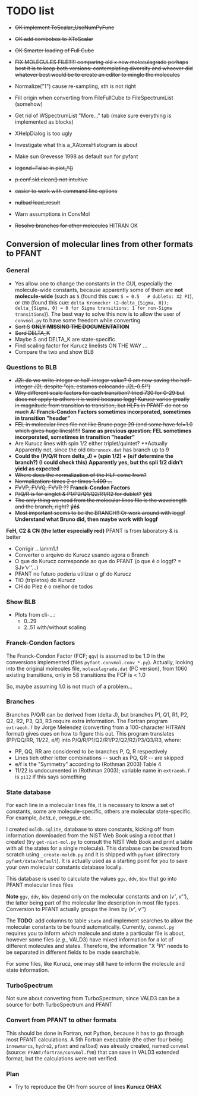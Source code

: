 # TODO list

  - ~~OK implement ToScalar_UseNumPyFunc~~
  - ~~OK add combobox to XToScalar~~
  - ~~OK Smarter loading of Full Cube~~
  
  
  
  - ~~FIX MOLECULES FILE!!!!!
    comparing old x new moleculagrade
    perhaps best it is to keep both versions: contemplating diversity and whoever did whatever
    best would be to create an editor to mingle the molecules~~
  
  
  - Normalize("1") cause re-sampling, sth is not right
  - Fill origin when converting from FileFullCube to FileSpectrumList (somehow)
  - Get rid of WSpectrumList "More..." tab (make sure everything is implemented as blocks)
  - XHelpDialog is too ugly
  - Investigate what this a_XAtomsHistogram is about
  - Make sun Grevesse 1998 as default sun for pyfant
  - ~~legend=False in plot_*()~~
  - ~~p.conf.sid.clean() not intuitive~~
  - ~~easier to work with command line options~~
  - ~~nulbad load_result~~
  - Warn assumptions in ConvMol
  - ~~Resolve branches for other molecules~~ HITRAN OK


## Conversion of molecular lines from other formats to PFANT

### General

  - Yes allow one to change the constants in the GUI, especially the molecule-wide constants, 
    because apparently some of them are **not molecule-wide** 
    (such as `S` (found this cue: `S = 0.5   # dubleto: X2 PI`), or
    `CRO` (found this cue: 
    `delta Kronecker (2-delta_{Sigma, 0}); 
     delta_{Sigma, 0} = 0 for Sigma transitions; 1 for non-Sigma transitions`)). The best
     way to solve this now is to allow the user of `convmol.py` to have some freedom while
     converting
  - ~~Sort S~~ ~~**ONLY MISSING THE DOCUMENTATION**~~
  - ~~Sord DELTA_K~~
  - Maybe S and DELTA_K are state-specific
  - Find scaling factor for Kurucz linelists ON THE WAY ...
  - Compare the two and show BLB

### Questions to BLB

  - ~~J2l: do we write integer or half-integer value? (I am now saving the half-integer J2l, despite "ojo, estamos colocando J2L-0.5!")~~
  - ~~Why different scale factors for each transition? tried 730 for 0-29 but does not apply to others
    it is weird because loggf Kurucz varies greatly in magnitude from transition to transition, but HLFs in PFANT do not so much~~
    **A: Franck-Condon Factors sometimes incorporated, sometimes in transition "header"**
  - ~~FEL in molecular lines file not like Bruno page 29 (and some have fel=1.0 which gives huge lines)!!!!!~~
    **Same as previous question: FEL sometimes incorporated, sometimes in transition "header"**
  - Are Kurucz lines with spin 1/2 either triplet/quintet?
    **Actually Apparently not, since the old `OHbrunook.dat` has branch up to 9
  - **Could the (P/Q/R from delta_J) + (spin 1/2) + (e/f determine the branch?) (I could check this)**
    **Apparently yes, but ths spli 1/2 didn't yield as expected**
  - ~~Where does the normalization of the HLF come from?~~
  - ~~Normalization: times 2 or times 1.499 ...~~ 
  - ~~FVVP, FVVQ, FVVR ??~~
    **Franck-Condon Factors**
  - ~~P/Q/R is for singlet & P1/P2/Q1/Q2/R1/R2 for dublet?~~
    **ŷêŝ**
  - ~~The only thing we need from the molecular lines file is the wavelength and the branch, right?~~
    **ýéś**
  - ~~Most important seems to be the BRANCH!! Or work around with loggf~~
    **Understand what Bruno did, then maybe work with loggf**
  
**FeH, C2 & CN (the latter especially red)** PFANT is from laboratory & is better


  - Corrigir ...lamm1.f
  - Converter o arquivo do Kurucz usando agora o Branch
  - O que do Kurucz corresponde ao que do PFANT (o que é o loggf? = SJ*v'v''*...)
  - PFANT no futuro poderia utilizar o gf do Kurucz
  - TiO (tripletos) do Kurucz
  - CH do Plez é o melhor de todos
  
### Show BLB

  - Plots from cli-...:
    - 0..29
    - 2..51 with/without scaling
     
  
  
### Franck-Condon factors

The Franck-Condon Factor (FCF; `qqv`) is assumed to be 1.0 in the conversions
implemented (files `pyfant.convmol.conv_*.py`). Actually, looking into
the original molecules file, `moleculagrade.dat` (PC version), from 1060
existing transitions, only in 58 transitions the FCF is < 1.0
 
 So, maybe assuming 1.0 is not much of a problem...
  
 ### Branches
 
 Branches P/Q/R can be derived from (delta J), but branches P1, Q1, R1,
  P2, Q2, R2, P3, Q3, R3 require extra information. The Fortran program
  `extraeoh.f` by Jorge Melendez (converting from a 100-character HITRAN format)
  gives cues on how to figure this out. This program translates 
  (PP/QQ/RR, 11/22, e/f) into P/Q/R/P1/Q2/R1/P2/Q2/R2/P3/Q3/R3, where:
  
- PP, QQ, RR are considered to be branches P, Q, R respectively
- Lines tieh other letter combinations -- such as PQ, QR -- are skipped
- e/f is the "Symmetry" according to (Rothman 2003) Table 4
- 11/22 is undocumented in (Rothman 2003); variable name in `extraeoh.f` is `pi12` if this says something


### State database

For each line in a molecular lines file, it is necessary to know a set of constants, 
some are molecule-specific, others are molecular state-specific. For example, _beta_e_, _omega_e_ etc.

I created `moldb.sqlite`, database to store constants, kicking off from information downloaded from
the NIST Web Book using a robot that I created (try `get-nist-mol.py` to consult the NIST Web Book
and print a table with all the states for a single molecule). This database can be
created from scratch using `_create-moldb.py` and it is shipped with `pyfant`
(directory `pyfant/data/default`). It is actually used as a starting point for you to save your
own molecular constants database locally.

This database is used to calculate the values `ggv`, `ddv`, `bbv` that go
into PFANT molecular lines files

**Note** `ggv`, `ddv`, `bbv` depend only on the molecular constants
 and on (_v'_, _v''_), the latter being part of the molecular line description 
 in most file types. Conversion to PFANT actually groups the lines by (_v'_, _v''_) 

The **TODO**: add columns to table `state` and implement searches to allow the molecular constants
to be found automatically. Currently, `convmol.py` requires you to inform which molecule and state a particular file
is about, however some files (_e.g._, VALD3) have mixed information for a lot of different molecules and states.
Therefore, the information "X ²Pi" needs to be separated in different fields to be made searchable.

For some files, like Kurucz, one may still have to inform the molecule and state information.
  

### TurboSpectrum

Not sure about converting from TurboSpectrum, since VALD3 can be a source for both TurboSpectrum and PFANT

### Convert from PFANT to other formats

This should be done in Fortran, not Python, because it has to go through most PFANT calculations.
A 5th Fortran executable (the other four being `innewmarcs`, `hydro2`, `pfant` and `nulbad`) 
was already created, named `convmol` (source: `PFANT/fortran/convmol.f90`) that can save in VALD3 extended format,
but the calculations were not verified.


 ### Plan
 
 - Try to reproduce the OH from source of lines **Kurucz OHAX**
  
    
    
    
    
    
    
    
    
    
    
    
    
    
    
    
